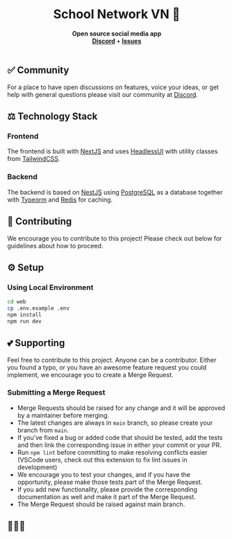 <div align="center">
    <h1>School Network VN 🌿</h1>
    <strong>Open source social media app</strong>
</div>
<div align="center">
    <a href="https://discord.gg/"><b>Discord</b></a>
    •
    <a href="https://github.com/alvxvi/schoolnetworkvn"><b>Issues</b></a>
</div>
<br>

## ✅ Community

For a place to have open discussions on features, voice your ideas, or get help with general questions please visit our community at [Discord](https://discord.gg/).

## ⚖️ Technology Stack

### Frontend

The frontend is built with [NextJS](https://nextjs.org) and uses [HeadlessUI](https://headlessui.com) with utility classes from [TailwindCSS](https://tailwindcss.com).

### Backend

The backend is based on [NestJS](https://nestjs.com) using [PostgreSQL](https://www.postgresql.org) as a database together with [Typeorm](https://typeorm.io) and [Redis](https://redis.io) for caching.

## 🤝 Contributing

We encourage you to contribute to this project! Please check out below for guidelines about how to proceed.

## ⚙️ Setup

### Using Local Environment

```sh
cd web
cp .env.example .env
npm install
npm run dev
```

## 💕 Supporting

Feel free to contribute to this project. Anyone can be a contributor. Either you found a typo, or you have an awesome feature request you could implement, we encourage you to create a Merge Request.

### Submitting a Merge Request

- Merge Requests should be raised for any change and it will be approved by a maintainer before merging.
- The latest changes are always in `main` branch, so please create your branch from `main`.
- If you’ve fixed a bug or added code that should be tested, add the tests and then link the corresponding issue in either your commit or your PR.
- Run `npm lint` before committing to make resolving conflicts easier (VSCode users, check out this extension to fix lint issues in development)
- We encourage you to test your changes, and if you have the opportunity, please make those tests part of the Merge Request.
- If you add new functionality, please provide the corresponding documentation as well and make it part of the Merge Request.
- The Merge Request should be raised against main branch.

## 🥳🥳🥳
